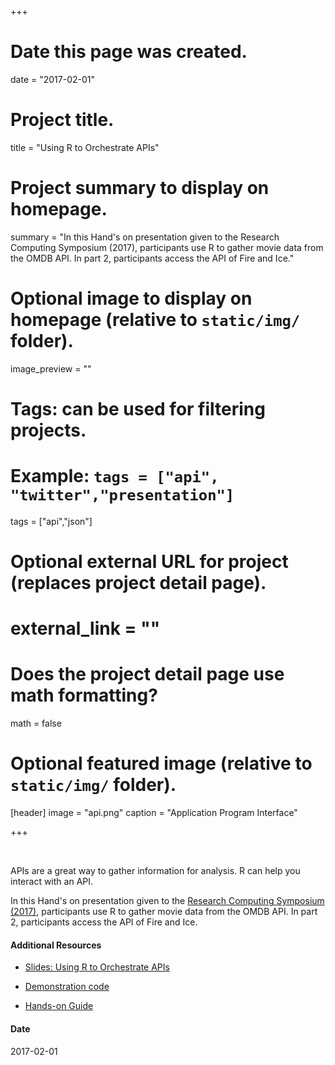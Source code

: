 +++
# Date this page was created.
date = "2017-02-01"

# Project title.
title = "Using R to Orchestrate APIs"

# Project summary to display on homepage.
summary = "In this Hand's on presentation given to the Research Computing Symposium (2017), participants use R to gather movie data from the OMDB API.  In part 2, participants access the API of Fire and Ice."

# Optional image to display on homepage (relative to `static/img/` folder).
image_preview = ""

# Tags: can be used for filtering projects.
# Example: `tags = ["api", "twitter","presentation"]`
tags = ["api","json"]

# Optional external URL for project (replaces project detail page).
# external_link = ""

# Does the project detail page use math formatting?
math = false

# Optional featured image (relative to `static/img/` folder).
[header]
image = "api.png"
caption = "Application Program Interface"

+++

&nbsp;

APIs are a great way to gather information for analysis.  R can help you interact with an API.  

In this Hand's on presentation given to the 
[Research Computing Symposium (2017)](https://rc.duke.edu/symposium-2017/),
 participants use R to gather movie data from the OMDB API.  In part 2, participants 
 access the API of Fire and Ice.

#### Additional Resources

- [Slides:  Using R to Orchestrate APIs](https://libjohn.github.io/rcs2017/slides/slides.html) 

- [Demonstration code](https://libjohn.github.io/rcs2017/demonstration.nb.html)

- [Hands-on Guide](https://libjohn.github.io/rcs2017/handson.nb.html)


#### Date
2017-02-01
